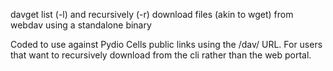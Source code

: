 davget 
list (-l) and recursively (-r) download files (akin to wget) from webdav using a standalone binary

Coded to use against Pydio Cells public links using the /dav/ URL. For users that want to recursively download from the cli rather than the web portal.